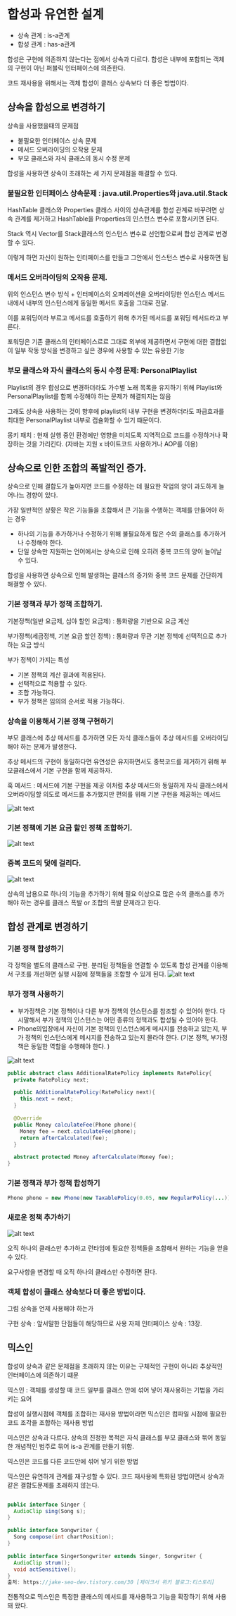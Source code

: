 # 합성과 유연한 설계

-   상속 관계 : is-a관계
-   합성 관계 : has-a관계

합성은 구현에 의존하지 않는다는 점에서 상속과 다르다. 합성은 내부에 포함되는 객체의 구현이 아닌 퍼블릭 인터페이스에 의존한다.

코드 재사용을 위해서는 객체 합성이 클래스 상속보다 더 좋은 방법이다.

## 상속을 합성으로 변경하기

상속을 사용했을때의 문제점

-   불필요한 인터페이스 상속 문제
-   메서드 오버라이딩의 오작용 문제
-   부모 클래스와 자식 클래스의 동시 수정 문제

합성을 사용하면 상속이 초래하는 세 가지 문제점을 해결할 수 있다.

### 불필요한 인터페이스 상속문제 : java.util.Properties와 java.util.Stack

HashTable 클래스와 Properties 클래스 사이의 상속관계를 합성 관계로 바꾸려면 상속 관계를 제거하고 HashTable을 Properties의 인스턴스 변수로 포함시키면 된다.

Stack 역시 Vector를 Stack클래스의 인스턴스 변수로 선언함으로써 합성 관계로 변경할 수 있다.

이렇게 하면 자신이 원하는 인터페이스를 만들고 그안에서 인스턴스 변수로 사용하면 됨

### 메서드 오버라이딩의 오작용 문제.

위의 인스턴스 변수 방식 +
인터페이스의 오퍼레이션을 오버라이딩한 인스턴스 메서드 내에서 내부의 인스턴스에게 동일한 메서드 호출을 그대로 전달.

이를 포워딩이라 부르고 메서드를 호출하기 위해 추가된 메서드를 포워딩 메서드라고 부른다.

포워딩은 기존 클래스의 인터페이스르르 그대로 외부에 제공하면서 구현에 대한 결합없이 일부 작동 방식을 변경하고 싶은 경우에 사용할 수 있는 유용한 기능

### 부모 클래스와 자식 클래스의 동시 수정 문제: PersonalPlaylist

Playlist의 경우 합성으로 변경하더라도 가수별 노래 목록을 유지하기 위해 Playlist와 PersonalPlaylist를 함께 수정해야 하는 문제가 해결되지는 않음

그래도 상속을 사용하는 것이 향후에 playlist의 내부 구현을 변경하더라도 파급효과를 최대한 PersonalPlaylist 내부로 캡슐화할 수 있기 떄문이다.

몽키 패치 : 현재 실행 중인 환경에만 영향을 미치도록 지역적으로 코드를 수정하거나 확장하는 것을 가리킨다. (자바는 지원 x 바이트코드 사용하거나 AOP를 이용)

## 상속으로 인한 조합의 폭발적인 증가.

상속으로 인해 결합도가 높아지면 코드를 수정하는 데 필요한 작업의 양이 과도하게 늘어나느 경향이 있다.

가장 일반적인 상황은 작은 기능들을 조합해서 큰 기능을 수행하는 객체를 만들어야 하는 경우

-   하나의 기능을 추가하거나 수정하기 위해 불필요하게 많은 수의 클래스를 추가하거나 수정해야 한다.
-   단일 상속만 지원하는 언어에서는 상속으로 인해 오히려 중복 코드의 양이 늘어날 수 있다.

합성을 사용하면 상속으로 인해 발생하는 클래스의 증가와 중복 코드 문제를 간단하게 해결할 수 있다.

### 기본 정책과 부가 정책 조합하기.

기본정책(일반 요금제, 심야 할인 요금제) : 통화량을 기반으로 요금 계산

부가정책(세금정책, 기본 요금 할인 정책) : 통화량과 무관 기본 정책에 선택적으로 추가하는 요금 방식

부가 정책이 가지는 특성

-   기본 정책의 계산 결과에 적용된다.
-   선택적으로 적용할 수 있다.
-   조합 가능하다.
-   부가 정책은 임의의 순서로 적용 가능하다.

### 상속을 이용해서 기본 정책 구현하기

부모 클래스에 추상 메서드를 추가하면 모든 자식 클래스들이 추상 메서드를 오버라이딩해야 하는 문제가 발생한다.

추상 메서드의 구현이 동일하다면 유연성은 유지하면서도 중복코드를 제거하기 위해 부모클래스에서 기본 구현을 함께 제공하자.

훅 메서드 : 메서드에 기본 구현을 제공 이처럼 추상 메서드와 동일하게 자식 클래스에서 오버라이딩할 의도로
메서드를 추가했지만 편의를 위해 기본 구현을 제공하는 메서드

![alt text](image/11.3.jpg)

### 기본 정책에 기본 요금 할인 정책 조합하기.

![alt text](image/11.4.jpg)

### 중복 코드의 덫에 걸리다.

![alt text](image/11.6.jpg)

상속의 남용으로 하나의 기능을 추가하기 위해 필요 이상으로 많은 수의 클래스를 추가해야 하는 경우를 클래스 폭발 or 조합의 폭발 문제라고 한다.

## 합성 관계로 변경하기

### 기본 정책 합성하기

각 정책을 별도의 클래스로 구현. 분리된 정책들을 연결할 수 있도록 합성 관계를 이용해서 구조를 개선하면 실행 시점에 정책들을 조합할 수 있게 된다.
![alt text](image/11.7.jpg)

### 부가 정책 사용하기

-   부가정책은 기본 정책이나 다른 부가 정책의 인스턴스를 참조할 수 있어야 한다. 다시말해서 부가 정책의 인스턴스는 어떤 종류의 정책과도 합성될 수 있어야 한다.
-   Phone의입장에서 자신이 기본 정책의 인스턴스에게 메시지를 전송하고 있는지, 부가 정책의 인스턴스에게 메시지를 전송하고 있는지 몰라야 한다. (기본 정책, 부가정책은 동일한 역할을 수행해야 한다. )

![alt text](image/11.11.jpg)

```java
public abstract class AdditionalRatePolicy implements RatePolicy{
  private RatePolicy next;

  public AdditionalRatePolicy(RatePolicy next){
    this.next = next;
  }

  @Override
  public Money calculateFee(Phone phone){
    Money fee = next.calculateFee(phone);
    return afterCalculated(fee);
  }

  abstract protected Money afterCalculate(Money fee);
}
```

### 기본 정책과 부가 정책 합성하기

```java
Phone phone = new Phone(new TaxablePolicy(0.05, new RegularPolicy(...)))
```

### 새로운 정책 추가하기

![alt text](image/11.13.jpg)

오직 하나의 클래스만 추가하고 런타임에 필요한 정책들을 조합해서 원하는 기능을 얻을 수 있다.

요구사항을 변경할 때 오직 하나의 클래스만 수정하면 된다.

### 객체 합성이 클래스 상속보다 더 좋은 방법이다.

그럼 상속을 언제 사용해야 하는가

구현 상속 : 앞서말한 단점들이 해당하므로 사용 자제
인터페이스 상속 : 13장.

## 믹스인

합성이 상속과 같은 문제점을 초래하지 않는 이유는 구체적인 구현이 아니라 추상적인 인터페이스에 의존하기 떄문

믹스인 : 객체를 생성할 때 코드 일부를 클래스 안에 섞어 넣어 재사용하는 기법을 가리키는 요어

합성이 실행시점에 객체를 조합하는 재사용 방법이라면 믹스인은 컴파일 시점에 필요한 코드 조각을 조합하는 재사용 방법

미스인은 상속과 다르다. 상속의 진정한 목적은 자식 클래스를 부모 클래스와 묶어 동일한 개념적인 범주로 묶어 is-a 관계를 만들기 위함.

믹스인은 코드를 다른 코드안에 섞어 넣기 위한 방법

믹스인은 유연하게 관계를 재구성할 수 있다. 코드 재사용에 특화된 방법이면서 상속과 같은 결합도문제를 초래하지 않는다.

```java

public interface Singer {
  AudioClip sing(Song s);
}

public interface Songwriter {
  Song compose(int chartPosition);
}

public interface SingerSongwriter extends Singer, Songwriter {
  AudioClip strum();
  void actSensitive();
}
출처: https://jake-seo-dev.tistory.com/30 [제이크서 위키 블로그:티스토리]
```

전통적으로 믹스인은 특정한 클래스의 메서드를 재사용하고 기능을 확장하기 위해 사용돼 왔다.
